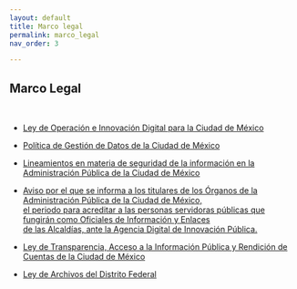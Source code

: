 ```yaml
---
layout: default
title: Marco legal
permalink: marco_legal
nav_order: 3

---
```

<h2>Marco Legal</h2>
<br>



-  <a target="_blank" href="http://www.paot.org.mx/centro/leyes/df/pdf/2020/LEY_OPERA_INNOVA_DIGITAL_CDMX_31_12_2018.pdf">Ley de Operación e Innovación Digital para la Ciudad de México</a>

-  <a target="_blank" href="http://www3.contraloriadf.gob.mx/prontuario/index.php/normativas/Template/ver_mas/68319/42/1/0"> Política de Gestión de Datos de la Ciudad de México</a>  

- <a target="_blank" href=" https://data.consejeria.cdmx.gob.mx/portal_old/uploads/gacetas/70c180502c3d77070d7d4a3bee256993.pdf">Lineamientos en materia de seguridad de la información en la Administración Pública de la Ciudad de México</a>

- <a target="_blank" href=" http://data.consejeria.cdmx.gob.mx/portal_old/uploads/gacetas/35297f56e7b6c0db4aba623698da3bd8.pdf">Aviso por el que se informa a los titulares de los Órganos de la Administración Pública de la  Ciudad de México, <br>el periodo para acreditar a las personas servidoras públicas que fungirán como Oficiales de Información y Enlaces<br> de las Alcaldías, ante la Agencia Digital de Innovación Pública.  </a>

-  <a target="_blank" href="http://www3.contraloriadf.gob.mx/prontuario/index.php/normativas/Template/ver_mas/66709/31/1/0">Ley de Transparencia, Acceso a la Información Pública y Rendición de Cuentas de la Ciudad de México</a>

- <a target="_blank" href="http://www.data.consejeria.cdmx.gob.mx/images/leyes/leyes/LEY_DE_ARCHIVOS_PARA_EL_DISTRITO_FEDERAL1.pdf">Ley de Archivos del Distrito Federal</a>
